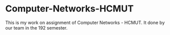 # Computer-Networks-HCMUT

This is my work on assignment of Computer Networks - HCMUT. It done by our team in the 192 semester.
